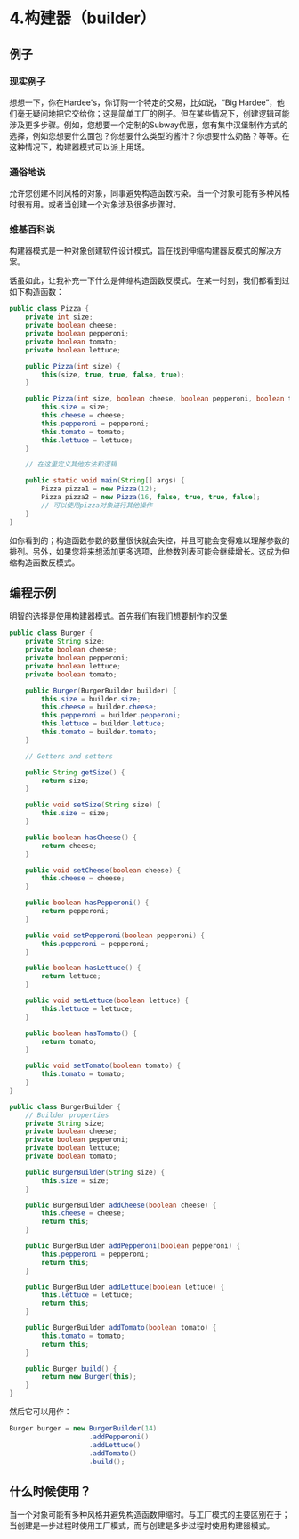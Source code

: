 # 4.构建器（builder）

## 例子

### 现实例子

想想一下，你在Hardee's，你订购一个特定的交易，比如说，“Big Hardee”，他们毫无疑问地把它交给你；这是简单工厂的例子。但在某些情况下，创建逻辑可能涉及更多步骤。例如，您想要一个定制的Subway优惠，您有集中汉堡制作方式的选择，例如您想要什么面包？你想要什么类型的酱汁？你想要什么奶酪？等等。在这种情况下，构建器模式可以派上用场。

### 通俗地说

允许您创建不同风格的对象，同事避免构造函数污染。当一个对象可能有多种风格时很有用。或者当创建一个对象涉及很多步骤时。

### 维基百科说

构建器模式是一种对象创建软件设计模式，旨在找到伸缩构建器反模式的解决方案。

话虽如此，让我补充一下什么是伸缩构造函数反模式。在某一时刻，我们都看到过如下构造函数：

```java
public class Pizza {
    private int size;
    private boolean cheese;
    private boolean pepperoni;
    private boolean tomato;
    private boolean lettuce;

    public Pizza(int size) {
        this(size, true, true, false, true);
    }

    public Pizza(int size, boolean cheese, boolean pepperoni, boolean tomato, boolean lettuce) {
        this.size = size;
        this.cheese = cheese;
        this.pepperoni = pepperoni;
        this.tomato = tomato;
        this.lettuce = lettuce;
    }

    // 在这里定义其他方法和逻辑

    public static void main(String[] args) {
        Pizza pizza1 = new Pizza(12);
        Pizza pizza2 = new Pizza(16, false, true, true, false);
        // 可以使用pizza对象进行其他操作
    }
}
```

如你看到的；构造函数参数的数量很快就会失控，并且可能会变得难以理解参数的排列。另外，如果您将来想添加更多选项，此参数列表可能会继续增长。这成为伸缩构造函数反模式。

## 编程示例

明智的选择是使用构建器模式。首先我们有我们想要制作的汉堡

```java
public class Burger {
    private String size;
    private boolean cheese;
    private boolean pepperoni;
    private boolean lettuce;
    private boolean tomato;

    public Burger(BurgerBuilder builder) {
        this.size = builder.size;
        this.cheese = builder.cheese;
        this.pepperoni = builder.pepperoni;
        this.lettuce = builder.lettuce;
        this.tomato = builder.tomato;
    }

    // Getters and setters

    public String getSize() {
        return size;
    }

    public void setSize(String size) {
        this.size = size;
    }

    public boolean hasCheese() {
        return cheese;
    }

    public void setCheese(boolean cheese) {
        this.cheese = cheese;
    }

    public boolean hasPepperoni() {
        return pepperoni;
    }

    public void setPepperoni(boolean pepperoni) {
        this.pepperoni = pepperoni;
    }

    public boolean hasLettuce() {
        return lettuce;
    }

    public void setLettuce(boolean lettuce) {
        this.lettuce = lettuce;
    }

    public boolean hasTomato() {
        return tomato;
    }

    public void setTomato(boolean tomato) {
        this.tomato = tomato;
    }
}

public class BurgerBuilder {
    // Builder properties
    private String size;
    private boolean cheese;
    private boolean pepperoni;
    private boolean lettuce;
    private boolean tomato;

    public BurgerBuilder(String size) {
        this.size = size;
    }

    public BurgerBuilder addCheese(boolean cheese) {
        this.cheese = cheese;
        return this;
    }

    public BurgerBuilder addPepperoni(boolean pepperoni) {
        this.pepperoni = pepperoni;
        return this;
    }

    public BurgerBuilder addLettuce(boolean lettuce) {
        this.lettuce = lettuce;
        return this;
    }

    public BurgerBuilder addTomato(boolean tomato) {
        this.tomato = tomato;
        return this;
    }

    public Burger build() {
        return new Burger(this);
    }
}
```

然后它可以用作：

```java
Burger burger = new BurgerBuilder(14)
                    .addPepperoni()
                    .addLettuce()
                    .addTomato()
                    .build();
```

## 什么时候使用？

当一个对象可能有多种风格并避免构造函数伸缩时。与工厂模式的主要区别在于；当创建是一步过程时使用工厂模式，而与创建是多步过程时使用构建器模式。

